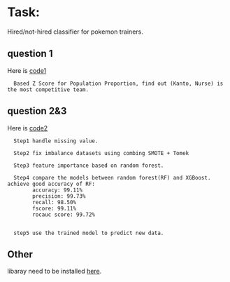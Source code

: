 # Task:
Hired/not-hired classifier for pokemon trainers.

## question 1 
Here is [code1](https://github.com/taixingbi/hired-not-hired-classifier/blob/master/question1.ipynb) 

      Based Z Score for Population Proportion, find out (Kanto, Nurse) is the most competitive team.     

## question 2&3 
Here is [code2](https://github.com/taixingbi/hired-not-hired-classifier/blob/master/question2%263.ipynb)       
      
      Step1 handle missing value.  

      Step2 fix imbalance datasets using combing SMOTE + Tomek  

      Step3 feature importance based on random forest.      

      Step4 compare the models between random forest(RF) and XGBoost. achieve good accuracy of RF:    
            accuracy: 99.11%    
            precision: 99.73%    
            recall: 98.50%    
            fscore: 99.11%    
            rocauc score: 99.72%     


      step5 use the trained model to predict new data.    

## Other
libaray need to be installed [here](https://github.com/taixingbi/hired-not-hired-classifier/blob/master/requirements.txt).
